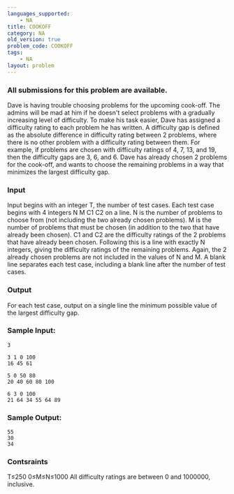 ```yaml
---
languages_supported:
    - NA
title: COOKOFF
category: NA
old_version: true
problem_code: COOKOFF
tags:
    - NA
layout: problem
---
```

###  All submissions for this problem are available. 

Dave is having trouble choosing problems for the upcoming cook-off. The admins will be mad at him if he doesn't select problems with a gradually increasing level of difficulty. To make his task easier, Dave has assigned a difficulty rating to each problem he has written. A difficulty gap is defined as the absolute difference in difficulty rating between 2 problems, where there is no other problem with a difficulty rating between them. For example, if problems are chosen with difficulty ratings of 4, 7, 13, and 19, then the difficulty gaps are 3, 6, and 6. Dave has already chosen 2 problems for the cook-off, and wants to choose the remaining problems in a way that minimizes the largest difficulty gap.

### Input

Input begins with an integer T, the number of test cases. Each test case begins with 4 integers N M C1 C2 on a line. N is the number of problems to choose from (not including the two already chosen problems). M is the number of problems that must be chosen (in addition to the two that have already been chosen). C1 and C2 are the difficulty ratings of the 2 problems that have already been chosen. Following this is a line with exactly N integers, giving the difficulty ratings of the remaining problems. Again, the 2 already chosen problems are not included in the values of N and M. A blank line separates each test case, including a blank line after the number of test cases.

### Output

For each test case, output on a single line the minimum possible value of the largest difficulty gap.

### Sample Input:

```
3

3 1 0 100
16 45 61

5 0 50 80
20 40 60 80 100

6 3 0 100
21 64 34 55 64 89

```
### Sample Output:

```
55
30
34

```
### Contsraints

T≤250
0≤M≤N≤1000
All difficulty ratings are between 0 and 1000000, inclusive.